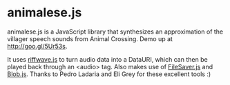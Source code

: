 animalese.js
================

animalese.js is a JavaScript library that synthesizes an approximation of the
villager speech sounds from Animal Crossing. Demo up at http://goo.gl/5Ur53s.

It uses [riffwave.js](http://www.codebase.es/riffwave/) to turn audio data into
a DataURI, which can then be played back through an &lt;audio&gt; tag. Also makes use
of [FileSaver.js](https://github.com/eligrey/FileSaver.js) and
[Blob.js](https://github.com/eligrey/Blob.js). Thanks to Pedro Ladaria and Eli
Grey for these excellent tools :)
